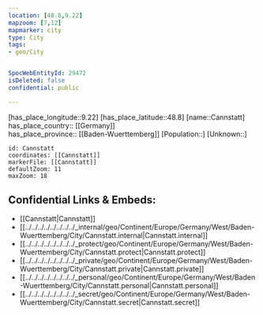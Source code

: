 ```yaml
---
location: [48.8,9.22] 
mapzoom: [7,12] 
mapmarker: city 
type: City
tags:
- geo/City


SpocWebEntityId: 29472
isDeleted: false
confidential: public

---
```

[has_place_longitude::9.22] 
[has_place_latitude::48.8] 
[name::Cannstatt] 
has_place_country:: [[Germany]]  
has_place_province:: [[Baden-Wuerttemberg]] 
[Population::] 
[Unknown::] 


```leaflet
id: Cannstatt
coordinates: [[Cannstatt]] 
markerFile: [[Cannstatt]] 
defaultZoom: 11 
maxZoom: 18
```


## Confidential Links & Embeds: 
- [[Cannstatt|Cannstatt]]  
- [[../../../../../../../../_internal/geo/Continent/Europe/Germany/West/Baden-Wuerttemberg/City/Cannstatt.internal|Cannstatt.internal]] 
- [[../../../../../../../../_protect/geo/Continent/Europe/Germany/West/Baden-Wuerttemberg/City/Cannstatt.protect|Cannstatt.protect]] 
- [[../../../../../../../../_private/geo/Continent/Europe/Germany/West/Baden-Wuerttemberg/City/Cannstatt.private|Cannstatt.private]] 
- [[../../../../../../../../_personal/geo/Continent/Europe/Germany/West/Baden-Wuerttemberg/City/Cannstatt.personal|Cannstatt.personal]] 
- [[../../../../../../../../_secret/geo/Continent/Europe/Germany/West/Baden-Wuerttemberg/City/Cannstatt.secret|Cannstatt.secret]] 
